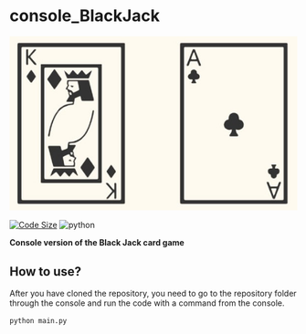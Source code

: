 # console_BlackJack

![console_BlackJack](https://github.com/EgorAndrik/console_BlackJack/blob/main/ForREADME/ImageForREADME.jpg)

[![Code Size](https://img.shields.io/github/languages/code-size/EgorAndrik/console_BlackJack)](https://github.com/EgorAndrik/console_BlackJack)
<img alt="python" src="https://img.shields.io/badge/python-3.10-yellow.svg"/>

**Console version of the Black Jack card game**

## How to use?

After you have cloned the repository, you need to go to the repository folder through the console and run the code with a command from the console.

```
python main.py
```

